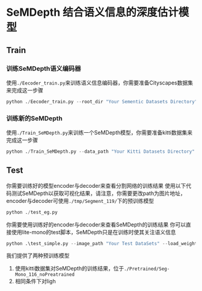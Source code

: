# SeMDepth 结合语义信息的深度估计模型

## Train

### 训练SeMDepth语义编码器
使用`./Eecoder_train.py`来训练语义信息编码器，你需要准备Cityscapes数据集来完成这一步骤
```python
python ./Eecoder_train.py --root_dir "Your Sementic Datasets Directory"
```
### 训练新的SeMDepth
使用`./Train_SeMDepth.py`来训练一个SeMDepth模型，你需要准备kitti数据集来完成这一步骤
```python
python ./Train_SeMDepth.py --data_path "Your Kitti Datasets Directory"
```

## Test
你需要训练好的模型encoder与decoder来查看分割网络的训练结果
使用以下代码测试SeMDepth以获取可视化结果，请注意，你需要更改path为图片地址，encoder与decoder可使用`./tmp/Segment_119/`下的预训练模型
```python
python ./test_eg.py
```

你需要使用训练好的encoder与decoder来查看SeMDepth的训练结果
你可以直接使用lite-mono的test脚本，SeMDepth只是在训练时使其关注语义信息
```python
python .\test_simple.py --image_path "Your Test DataSets" --load_weights_folder "Your Pretrained weights"
```
我们提供了两种预训练模型
1. 使用kitti数据集对SeMDepth的训练结果，位于`./Pretrained/Seg-Mono_116_noPreatrained`
2. 相同条件下对ligh



